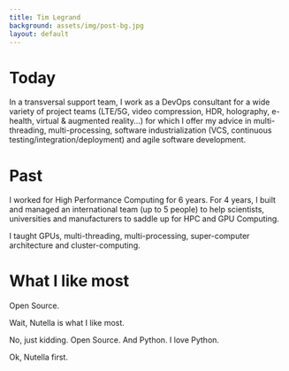```yaml
---
title: Tim Legrand
background: assets/img/post-bg.jpg
layout: default
---
```


# Today

In a transversal support team, I work as a DevOps consultant for a wide variety of project teams (LTE/5G, video compression, HDR, holography, e-health, virtual & augmented reality...) for which I offer my advice in multi-threading, multi-processing, software industrialization (VCS, continuous testing/integration/deployment) and agile software development.


# Past

I worked for High Performance Computing for 6 years. For 4 years, I built and managed an international team (up to 5 people) to help scientists, universities and manufacturers to saddle up for HPC and GPU Computing.

I taught GPUs, multi-threading, multi-processing, super-computer architecture and cluster-computing.


# What I like most

Open Source.

Wait, Nutella is what I like most.

No, just kidding. Open Source. And Python. I love Python.

Ok, Nutella first.

<!--

Au sein d'une équipe transverse de soutien aux projets, je suis amené à intégrer plusieurs équipes très différentes et simultanément (LTE/5G, compression vidéo, HDR, holographie, e-santé, réalité virtuelle, réalité augmentée...), pour lesquelles j'apporte mon conseil en parallélisation, industrialisation logicielle (gestion de version, test/intégration/déploiement continus) et méthodes agiles.

-->
